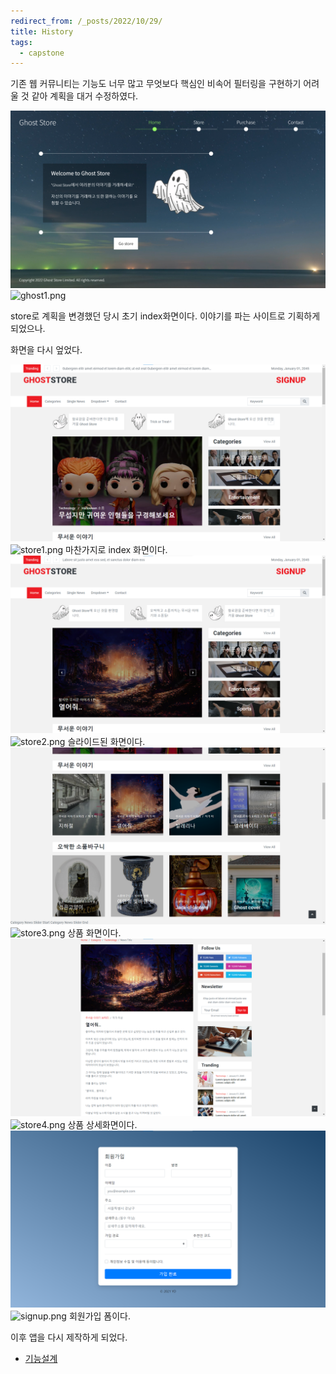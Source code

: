 ```yaml
---
redirect_from: /_posts/2022/10/29/
title: History
tags:
  - capstone
---
```


기존 웹 커뮤니티는 기능도 너무 많고 무엇보다 핵심인 비속어 필터링을 구현하기 어려울 것 같아 계획을 대거 수정하였다.

![ghost1.png](./ghost1.png)
![ghost1.png](https://s2.loli.net/2022/11/02/PHDRhebXGol5dg3.png)

store로 계획을 변경했던 당시 초기 index화면이다.
이야기를 파는 사이트로 기획하게 되었으나.

화면을 다시 엎었다.

![ghost1.png](./store1.png)
![store1.png](https://s2.loli.net/2022/11/02/tlfHKkv26LVmbwE.png)
마찬가지로 index 화면이다.
![ghost2.png](./store2.png)
![store2.png](https://s2.loli.net/2022/11/02/trSsWQwmJo1aniD.png)
슬라이드된 화면이다.
![ghost3.png](./store3.png)
![store3.png](https://s2.loli.net/2022/11/02/osKNTYSEJMeOjFk.png)
상품 화면이다.
![ghost4.png](./store4.png)
![store4.png](https://s2.loli.net/2022/11/02/lQGxaLKm1XHEJRM.png)
상품 상세화면이다.
![signup.png](./signup.png)
![signup.png](https://s2.loli.net/2022/11/02/TWxNPsb9QAhIv4k.png)
회원가입 폼이다.


이후 앱을 다시 제작하게 되었다.

 - [기능설계](https://wnthdus.github.io/2022/10/28/%E5%8D%81%E6%9C%88%E4%B9%9D%E6%97%A5/) 
